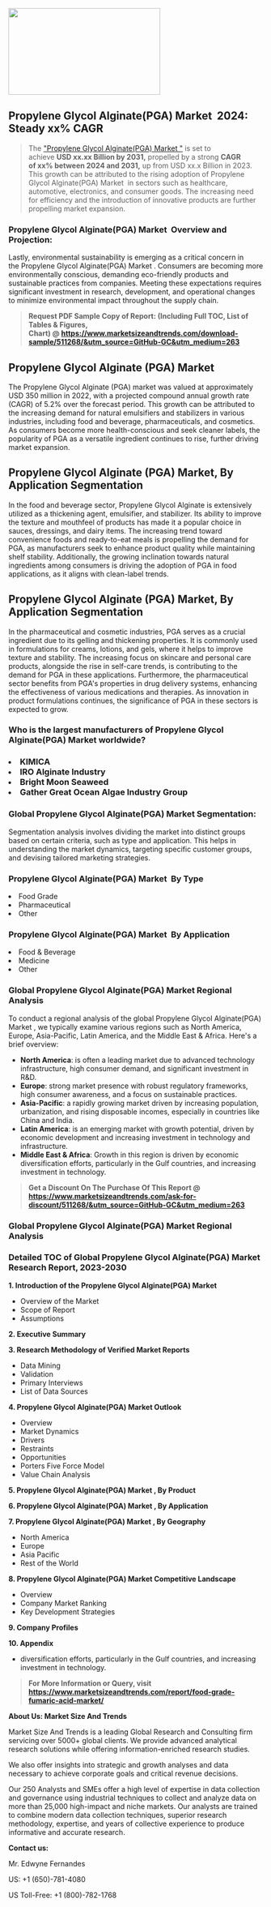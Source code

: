 <p><img class="alignnone size-medium wp-image-20088" src="https://ffe5etoiles.com/wp-content/uploads/2024/12/MST1-300x171.png" alt="" width="300" height="171" /></p><h2 id="ember46" class="ember-view reader-text-block__heading-2">Propylene Glycol Alginate(PGA) Market &nbsp;2024: Steady&nbsp;xx% CAGR</h2><blockquote id="ember47" class="ember-view reader-text-block__blockquote">The&nbsp;<a class="app-aware-link " href="https://www.marketsizeandtrends.com/download-sample/511268/&utm_source=GitHub-GC&utm_medium=263" target="_blank" data-test-app-aware-link="">"Propylene Glycol Alginate(PGA) Market "</a>&nbsp;is set to achieve&nbsp;<strong>USD&nbsp;xx.xx&nbsp;Billion by 2031,</strong>&nbsp;propelled by a strong&nbsp;<strong>CAGR of&nbsp;xx% between 2024 and 2031,</strong>&nbsp;up from USD xx.x Billion in 2023. This growth can be attributed to the rising adoption of&nbsp;Propylene Glycol Alginate(PGA) Market &nbsp;in sectors such as healthcare, automotive, electronics, and consumer goods. The increasing need for efficiency and the introduction of innovative products are further propelling market expansion.</blockquote><h3 id="ember48" class="ember-view reader-text-block__heading-3">Propylene Glycol Alginate(PGA) Market &nbsp;Overview and Projection:</h3><p id="ember49" class="ember-view reader-text-block__paragraph">Lastly, environmental sustainability is emerging as a critical concern in the&nbsp;Propylene Glycol Alginate(PGA) Market . Consumers are becoming more environmentally conscious, demanding eco-friendly products and sustainable practices from companies. Meeting these expectations requires significant investment in research, development, and operational changes to minimize environmental impact throughout the supply chain.</p><blockquote id="ember50" class="ember-view reader-text-block__blockquote"><strong>Request PDF Sample Copy of Report: (Including Full TOC, List of Tables &amp; Figures, Chart)&nbsp;@&nbsp;<strong><a href="https://www.marketsizeandtrends.com/download-sample/511268/&utm_source=GitHub-GC&utm_medium=263" target="_blank">https://www.marketsizeandtrends.com/download-sample/511268/&utm_source=GitHub-GC&utm_medium=263</a></strong></strong></blockquote><h3 class=""> <h2>Propylene Glycol Alginate (PGA) Market</h2><p>The Propylene Glycol Alginate (PGA) market was valued at approximately USD 350 million in 2022, with a projected compound annual growth rate (CAGR) of 5.2% over the forecast period. This growth can be attributed to the increasing demand for natural emulsifiers and stabilizers in various industries, including food and beverage, pharmaceuticals, and cosmetics. As consumers become more health-conscious and seek cleaner labels, the popularity of PGA as a versatile ingredient continues to rise, further driving market expansion.</p><h2>Propylene Glycol Alginate (PGA) Market, By Application Segmentation</h2><p>In the food and beverage sector, Propylene Glycol Alginate is extensively utilized as a thickening agent, emulsifier, and stabilizer. Its ability to improve the texture and mouthfeel of products has made it a popular choice in sauces, dressings, and dairy items. The increasing trend toward convenience foods and ready-to-eat meals is propelling the demand for PGA, as manufacturers seek to enhance product quality while maintaining shelf stability. Additionally, the growing inclination towards natural ingredients among consumers is driving the adoption of PGA in food applications, as it aligns with clean-label trends.</p><h2>Propylene Glycol Alginate (PGA) Market, By Application Segmentation</h2><p>In the pharmaceutical and cosmetic industries, PGA serves as a crucial ingredient due to its gelling and thickening properties. It is commonly used in formulations for creams, lotions, and gels, where it helps to improve texture and stability. The increasing focus on skincare and personal care products, alongside the rise in self-care trends, is contributing to the demand for PGA in these applications. Furthermore, the pharmaceutical sector benefits from PGA's properties in drug delivery systems, enhancing the effectiveness of various medications and therapies. As innovation in product formulations continues, the significance of PGA in these sectors is expected to grow.</p></h3><h3 id="" class="">Who is the largest manufacturers of&nbsp;Propylene Glycol Alginate(PGA) Market worldwide?</h3><h3 class=""></Li><Li>KIMICA</Li><Li> IRO Alginate Industry</Li><Li> Bright Moon Seaweed</Li><Li> Gather Great Ocean Algae Industry Group</h3><h3 id="ember53" class="ember-view reader-text-block__heading-3">Global&nbsp;Propylene Glycol Alginate(PGA) Market Segmentation:</h3><p id="ember54" class="ember-view reader-text-block__paragraph">Segmentation analysis involves dividing the market into distinct groups based on certain criteria, such as type and application. This helps in understanding the market dynamics, targeting specific customer groups, and devising tailored marketing strategies.</p><h3 id="" class="">Propylene Glycol Alginate(PGA) Market &nbsp;By Type</h3><p></Li><Li>Food Grade</Li><Li> Pharmaceutical</Li><Li> Other</p><h3 id="" class="">Propylene Glycol Alginate(PGA) Market &nbsp;By Application</h3><p class=""></Li><Li>Food & Beverage</Li><Li> Medicine</Li><Li> Other</p><h3 id="ember62" class="ember-view reader-text-block__heading-3">Global Propylene Glycol Alginate(PGA) Market Regional Analysis</h3><p id="ember63" class="ember-view reader-text-block__paragraph">To conduct a regional analysis of the global Propylene Glycol Alginate(PGA) Market , we typically examine various regions such as North America, Europe, Asia-Pacific, Latin America, and the Middle East &amp; Africa. Here's a brief overview:</p><ul><li><strong>North America</strong>: is often a leading market due to advanced technology infrastructure, high consumer demand, and significant investment in R&amp;D.</li><li><strong>Europe</strong>: strong market presence with robust regulatory frameworks, high consumer awareness, and a focus on sustainable practices.</li><li><strong>Asia-Pacific</strong>: a rapidly growing market driven by increasing population, urbanization, and rising disposable incomes, especially in countries like China and India.</li><li><strong>Latin America</strong>: is an emerging market with growth potential, driven by economic development and increasing investment in technology and infrastructure.</li><li><strong>Middle East &amp; Africa</strong>: Growth in this region is driven by economic diversification efforts, particularly in the Gulf countries, and increasing investment in technology.</li></ul><blockquote id="ember61" class="ember-view reader-text-block__blockquote"><strong>Get a Discount On The Purchase Of This Report @ <strong><a href="https://html-cleaner.com/" target="">https://www.marketsizeandtrends.com/ask-for-discount/511268/&utm_source=GitHub-GC&utm_medium=263</a></strong></strong></blockquote><h3 id="ember62" class="ember-view reader-text-block__heading-3">Global Propylene Glycol Alginate(PGA) Market Regional Analysis</h3><h3 id="" class="">Detailed TOC of Global Propylene Glycol Alginate(PGA) Market Research Report, 2023-2030</h3><p id="" class=""><strong>1. Introduction of the Propylene Glycol Alginate(PGA) Market </strong></p><ul><li>Overview of the Market</li><li>Scope of Report</li><li>Assumptions</li></ul><p id="" class=""><strong>2. Executive Summary</strong></p><p id="" class=""><strong>3. Research Methodology of Verified Market Reports</strong></p><ul><li>Data Mining</li><li>Validation</li><li>Primary Interviews</li><li>List of Data Sources</li></ul><p id="" class=""><strong>4. Propylene Glycol Alginate(PGA) Market Outlook</strong></p><ul><li>Overview</li><li>Market Dynamics</li><li>Drivers</li><li>Restraints</li><li>Opportunities</li><li>Porters Five Force Model</li><li>Value Chain Analysis</li></ul><p id="" class=""><strong>5. Propylene Glycol Alginate(PGA) Market , By Product</strong></p><p id="" class=""><strong>6. Propylene Glycol Alginate(PGA) Market , By Application</strong></p><p id="" class=""><strong>7. Propylene Glycol Alginate(PGA) Market , By Geography</strong></p><ul><li>North America</li><li>Europe</li><li>Asia Pacific</li><li>Rest of the World</li></ul><p id="" class=""><strong>8. Propylene Glycol Alginate(PGA) Market Competitive Landscape</strong></p><ul><li>Overview</li><li>Company Market Ranking</li><li>Key Development Strategies</li></ul><p id="" class=""><strong>9. Company Profiles</strong></p><p id="" class=""><strong>10. Appendix</strong></p><ul><li>diversification efforts, particularly in the Gulf countries, and increasing investment in technology.</li></ul><blockquote id="ember65" class="ember-view reader-text-block__blockquote"><strong>For More Information or Query, visit <strong><strong><a href="https://html-cleaner.com/" target="">https://www.marketsizeandtrends.com/report/food-grade-fumaric-acid-market/</a></strong></strong></strong></blockquote><p id="" class=""><strong>About Us: Market Size And Trends</strong></p><p id="" class="">Market Size And Trends is a leading Global Research and Consulting firm servicing over 5000+ global clients. We provide advanced analytical research solutions while offering information-enriched research studies.</p><p id="" class="">We also offer insights into strategic and growth analyses and data necessary to achieve corporate goals and critical revenue decisions.</p><p id="" class="">Our 250 Analysts and SMEs offer a high level of expertise in data collection and governance using industrial techniques to collect and analyze data on more than 25,000 high-impact and niche markets. Our analysts are trained to combine modern data collection techniques, superior research methodology, expertise, and years of collective experience to produce informative and accurate research.</p><p id="" class=""><strong>Contact us:</strong></p><p id="" class="">Mr. Edwyne Fernandes</p><p id="" class="">US: +1 (650)-781-4080</p><p id="" class="">US Toll-Free: +1 (800)-782-1768</p>
